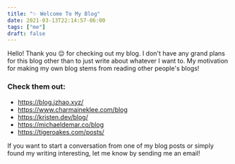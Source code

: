 ```yaml
---
title: "✨ Welcome To My Blog"
date: 2021-03-13T22:14:57-06:00
tags: ["me"]
draft: false
---
```


Hello! Thank you 😌 for checking out my blog. <!--more--> I don't have any grand plans for this blog other than to just write about whatever I want to. My motivation for making my own blog stems from reading other people's blogs! 

### Check them out:
- https://blog.jzhao.xyz/
- https://www.charmaineklee.com/blog
- https://kristen.dev/blog/
- https://michaeldemar.co/blog
- https://tigeroakes.com/posts/

If you want to start a conversation from one of my blog posts or simply found my writing interesting, let me know by sending me an email!